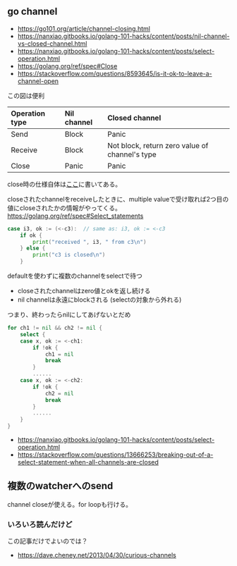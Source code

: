## go channel

- https://go101.org/article/channel-closing.html
- https://nanxiao.gitbooks.io/golang-101-hacks/content/posts/nil-channel-vs-closed-channel.html
- https://nanxiao.gitbooks.io/golang-101-hacks/content/posts/select-operation.html
- https://golang.org/ref/spec#Close
- https://stackoverflow.com/questions/8593645/is-it-ok-to-leave-a-channel-open

この図は便利

| Operation type | Nil channel | Closed channel |
| :--- | :--- | :--- |
| Send | Block | Panic |
| Receive | Block | Not block, return zero value of channel's type |
| Close | Panic | Panic |

close時の仕様自体は[ここ](https://golang.org/ref/spec#Close)に書いてある。

closeされたchannelをreceiveしたときに、multiple valueで受け取れば2つ目の値にcloseされたかの情報がやってくる。https://golang.org/ref/spec#Select_statements

```go
case i3, ok := (<-c3):  // same as: i3, ok := <-c3
	if ok {
		print("received ", i3, " from c3\n")
	} else {
		print("c3 is closed\n")
	}
```

defaultを使わずに複数のchannelをselectで待つ

- closeされたchannelはzero値とokを返し続ける
- nil channelは永遠にblockされる (selectの対象から外れる)

つまり、終わったらnilにしてあげないとだめ

```go
for ch1 != nil && ch2 != nil {
    select {
    case x, ok := <-ch1:
        if !ok {
            ch1 = nil
            break
        }
        ......
    case x, ok := <-ch2:
        if !ok {
            ch2 = nil
            break
        }
        ......
    }
}
```

- https://nanxiao.gitbooks.io/golang-101-hacks/content/posts/select-operation.html
- https://stackoverflow.com/questions/13666253/breaking-out-of-a-select-statement-when-all-channels-are-closed

## 複数のwatcherへのsend

channel closeが使える。for loopも行ける。

### いろいろ読んだけど

この記事だけでよいのでは？

- https://dave.cheney.net/2013/04/30/curious-channels

